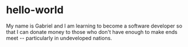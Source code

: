 # hello-world

My name is Gabriel and I am learning to become a software developer so that I can donate money to those who don't have enough to make ends meet -- particularly in undeveloped nations.
